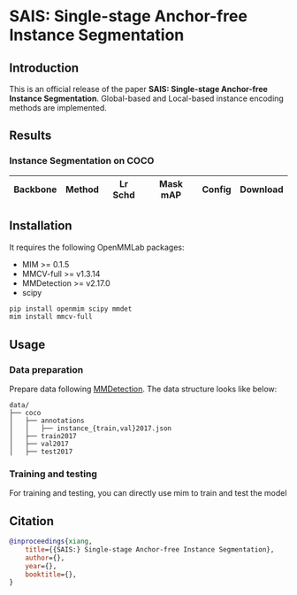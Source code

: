 # SAIS: Single-stage Anchor-free Instance Segmentation

## Introduction

This is an official release of the paper **SAIS: Single-stage Anchor-free Instance Segmentation**. 
Global-based and Local-based instance encoding methods are implemented.
## Results

### Instance Segmentation on COCO

| Backbone | Method | Lr Schd | Mask mAP| Config | Download |
| :---: | :---: | :---: | :---: | :---: | :---: |

## Installation

It requires the following OpenMMLab packages:

- MIM >= 0.1.5
- MMCV-full >= v1.3.14
- MMDetection >= v2.17.0
- scipy

```bash
pip install openmim scipy mmdet
mim install mmcv-full
```

## Usage

### Data preparation

Prepare data following [MMDetection](https://github.com/open-mmlab/mmdetection). The data structure looks like below:

```text
data/
├── coco
│   ├── annotations
│   │   ├── instance_{train,val}2017.json
│   ├── train2017
│   ├── val2017
│   ├── test2017

```

### Training and testing

For training and testing, you can directly use mim to train and test the model

## Citation

```bibtex
@inproceedings{xiang,
    title={{SAIS:} Single-stage Anchor-free Instance Segmentation},
    author={},
    year={},
    booktitle={},
}
```